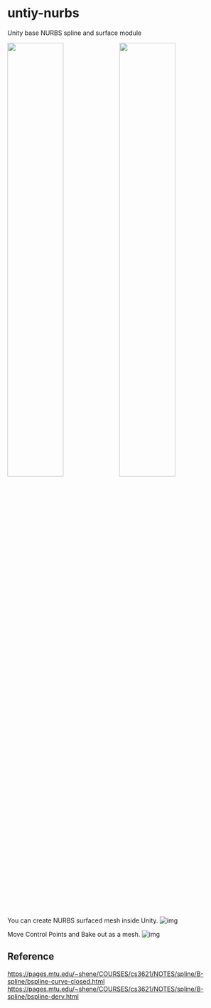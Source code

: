 # untiy-nurbs

Unity base NURBS spline and surface module

<img src="Imgs/spline.png" width="50%"><img src="Imgs/surface.png" width="50%">

You can create NURBS surfaced mesh inside Unity.
![img](Imgs/Capture.PNG)

Move Control Points and Bake out as a mesh. 
![img](Imgs/output.gif)

## Reference

https://pages.mtu.edu/~shene/COURSES/cs3621/NOTES/spline/B-spline/bspline-curve-closed.html
https://pages.mtu.edu/~shene/COURSES/cs3621/NOTES/spline/B-spline/bspline-derv.html
